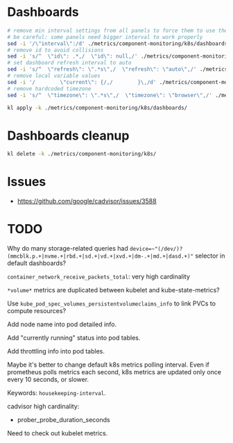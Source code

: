
# Dashboards

```bash
# remove min interval settings from all panels to force them to use the default data source min interval
# be careful: some panels need bigger interval to work properly
sed -i '/\"interval\":/d' ./metrics/component-monitoring/k8s/dashboards/*.json
# remove id to avoid collisions
sed -i 's/^  \"id\": .*,/  \"id\": null,/' ./metrics/component-monitoring/k8s/dashboards/*.json
# set dashboard refresh interval to auto
sed -i 's/^  \"refresh\": \".*s\",/  \"refresh\": \"auto\",/' ./metrics/component-monitoring/k8s/dashboards/*.json
# remove local variable values
sed -i '/        \"current\": {/,/        }\,/d' ./metrics/component-monitoring/k8s/dashboards/*.json
# remove hardcoded timezone
sed -i 's/^  \"timezone\": \".*s\",/  \"timezone\": \"browser\",/' ./metrics/component-monitoring/k8s/dashboards/*.json

kl apply -k ./metrics/component-monitoring/k8s/dashboards/
```

# Dashboards cleanup

```bash
kl delete -k ./metrics/component-monitoring/k8s/
```

# Issues

- https://github.com/google/cadvisor/issues/3588

# TODO

Why do many storage-related queries had `device=~"(/dev/)?(mmcblk.p.+|nvme.+|rbd.+|sd.+|vd.+|xvd.+|dm-.+|md.+|dasd.+)"` selector in default dashboards?

`container_network_receive_packets_total`: very high cardinality

`*volume*` metrics are duplicated between kubelet and kube-state-metrics?

Use `kube_pod_spec_volumes_persistentvolumeclaims_info` to link PVCs to compute resources?

Add node name into pod detailed info.

Add "currently running" status into pod tables.

Add throttling info into pod tables.

Maybe it's better to change default k8s metrics polling interval.
Even if prometheus polls metrics each second,
k8s metrics are updated only once every 10 seconds, or slower.

Keywords: `housekeeping-interval`.

cadvisor high cardinality:
- prober_probe_duration_seconds

Need to check out kubelet metrics.
